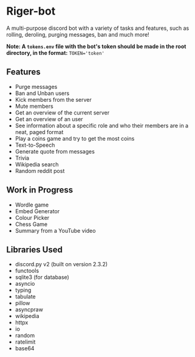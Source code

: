 # Riger-bot
 A multi-purpose discord bot with a variety of tasks and features, such as rolling, deroling, purging messages, ban and much more!

 <b>Note: A `tokens.env` file with the bot's token should be made in the root directory, in the format:</b>
 `TOKEN='token'`

## Features
- Purge messages
- Ban and Unban users
- Kick members from the server
- Mute members
- Get an overview of the current server
- Get an overview of an user
- See information about a specific role and who their members are in a neat, paged format
- Play a coins game and try to get the most coins
- Text-to-Speech
- Generate quote from messages
- Trivia
- Wikipedia search
- Random reddit post

## Work in Progress
- Wordle game
- Embed Generator
- Colour Picker
- Chess Game
- Summary from a YouTube video


## Libraries Used
- discord.py v2 (built on version 2.3.2)
- functools
- sqlite3 (for database)
- asyncio
- typing
- tabulate
- pillow
- asyncpraw
- wikipedia
- httpx
- io
- random 
- ratelimit
- base64
